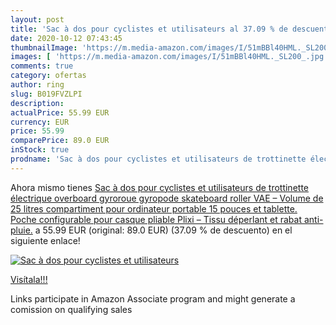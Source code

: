 ```yaml
---
layout: post
title: 'Sac à dos pour cyclistes et utilisateurs al 37.09 % de descuento'
date: 2020-10-12 07:43:45
thumbnailImage: 'https://m.media-amazon.com/images/I/51mBBl40HML._SL200_.jpg'
images: [ 'https://m.media-amazon.com/images/I/51mBBl40HML._SL200_.jpg' ]
comments: true
category: ofertas
author: ring
slug: B019FVZLPI
description:
actualPrice: 55.99 EUR
currency: EUR
price: 55.99
comparePrice: 89.0 EUR
inStock: true
prodname: 'Sac à dos pour cyclistes et utilisateurs de trottinette électrique  overboard  gyroroue  gyropode  skateboard  roller  VAE – Volume de 25 litres  compartiment pour ordinateur portable 15 pouces et tablette. Poche configurable pour casque pliable Plixi – Tissu déperlant et rabat anti-pluie.'
---
```


Ahora mismo tienes [Sac à dos pour cyclistes et utilisateurs de trottinette électrique  overboard  gyroroue  gyropode  skateboard  roller  VAE – Volume de 25 litres  compartiment pour ordinateur portable 15 pouces et tablette. Poche configurable pour casque pliable Plixi – Tissu déperlant et rabat anti-pluie.](https://www.amazon.fr/dp/B019FVZLPI/?tag=tolees0d-21) a 55.99 EUR (original: 89.0 EUR) (37.09 %  de descuento) en el siguiente enlace!

[![Sac à dos pour cyclistes et utilisateurs](https://m.media-amazon.com/images/I/51mBBl40HML._SL200_.jpg)](https://www.amazon.fr/dp/B019FVZLPI/?tag=tolees0d-21)

[Visítala!!!](https://www.amazon.fr/dp/B019FVZLPI/?tag=tolees0d-21)

Links participate in Amazon Associate program and might generate a comission on qualifying sales
